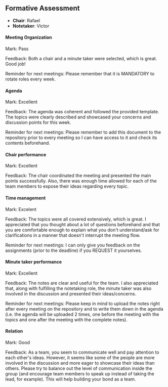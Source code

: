 ## Formative Assessment

- **Chair**: Rafael
- **Notetaker**: Victor

#### Meeting Organization

Mark: Pass

Feedback: Both a chair and a minute taker were selected, which is great. Good job!

Reminder for next meetings: Please remember that it is MANDATORY to rotate roles every week.


#### Agenda 

Mark: Excellent

Feedback: The agenda was coherent and followed the provided template. The topics were clearly described and showcased your concerns and discussion points for this week.

Reminder for next meetings: Please remember to add this document to the repository prior to every meeting so I can have access to it and check its contents beforehand.

#### Chair performance

Mark: Excellent

Feedback: The chair coordinated the meeting and presented the main points successfully. Also, there was enough time allowed for each of the team members to expose their ideas regarding every topic.

#### Time management

Mark: Excelent

Feedback: The topics were all covered extensively, which is great. I appreciated that you thought about a lot of questions beforehand and that you are comfortable enough to explain what you don't understand/ask for clarifications in a manner that doesn't interrupt the meeting flow.

Reminder for next meetings: I can only give you feedback on the assignments (prior to the deadline) if you REQUEST it yourselves.

#### Minute taker performance

Mark: Excellent

Feedback: The notes are clear and useful for the team. I also appreciated that, along with fulfilling the notetaking role, the minute taker was also involved in the discussion and presented their ideas/concerns.

Reminder for next meetings: Please keep in mind to upload the notes right after every meeting on the repository and to write them down in the agenda (i.e. the agenda will be uploaded 2 times, one before the meeting with the topics and one after the meeting with the complete notes).

#### Relation

Mark: Good

Feedback: As a team, you seem to communicate well and pay attention to each other's ideas. However, it seems like some of the people are more involved in the discussion and more eager to showcase their ideas than others. Please try to balance out the level of communication inside the group (and encourage team members to speak up instead of taking the lead, for example). This will help building your bond as a team.
